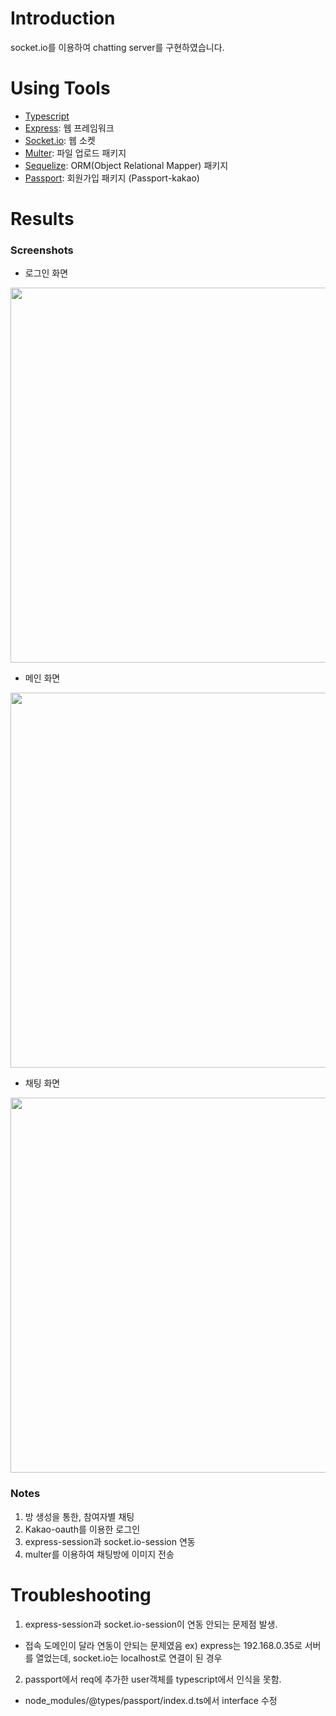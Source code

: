 # Introduction
socket.io를 이용하여 chatting server를 구현하였습니다.

# Using Tools
- [Typescript](https://www.typescriptlang.org/)
- [Express](https://expressjs.com/): 웹 프레임워크
- [Socket.io](https://socket.io/): 웹 소켓
- [Multer](https://www.npmjs.com/package/multer): 파일 업로드 패키지
- [Sequelize](https://sequelize.org/): ORM(Object Relational Mapper) 패키지
- [Passport](https://www.npmjs.com/package/passport): 회원가입 패키지 (Passport-kakao)

# Results
### Screenshots
- 로그인 화면
<img src="https://postfiles.pstatic.net/MjAyMDA5MDJfMTg2/MDAxNTk5MDI0MzM4Mjkw.6zr0GCMbBMvge26cKDM1jmwQeFg2Zv5PNLwHDJT2McUg.YGRbQaxTvKy-5qVF-G4pVOVm1CVveOW0ttn21xbVOoYg.PNG.ffanys_/스크린샷_2020-09-02_오후_2.17.40.png?type=w966" width="600px">

- 메인 화면
<img src="https://postfiles.pstatic.net/MjAyMDA5MDJfNjkg/MDAxNTk5MDI0MzM4NzUz.--RqfhhkoYv2YUNY4F9Sck4OWIJgxs4dOXlcGC2DHskg.AVKyXJBfWZ2jKCvEGpCBe0dziIT1_dil4yhBFomuH4Ig.PNG.ffanys_/스크린샷_2020-09-02_오후_2.20.11.png?type=w966" width="600px">

- 채팅 화면
<img src="https://postfiles.pstatic.net/MjAyMDA5MDJfNzkg/MDAxNTk5MDI0MzM5MjYx.IDJ3953_aAlbI7mOZRoY_FHA_PqN0uLt4T6JDNQ_5dsg.9xen5uVYl9909A28DtFrSwlPbTC6hOCFq8-d4i6XQBsg.PNG.ffanys_/스크린샷_2020-09-02_오후_2.23.07.png?type=w966" width="600px">

### Notes
1. 방 생성을 통한, 참여자별 채팅
2. Kakao-oauth를 이용한 로그인
3. express-session과 socket.io-session 연동
4. multer를 이용하여 채팅방에 이미지 전송

# Troubleshooting
1. express-session과 socket.io-session이 연동 안되는 문제점 발생.
  - 접속 도메인이 달라 연동이 안되는 문제였음 ex) express는 192.168.0.35로 서버를 열었는데, socket.io는 localhost로 연결이 된 경우

2. passport에서 req에 추가한 user객체를 typescript에서 인식을 못함.
  - node_modules/@types/passport/index.d.ts에서 interface 수정
